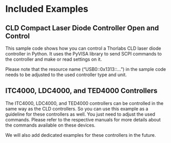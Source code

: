 # Included Examples

## CLD Compact Laser Diode Controller Open and Control

This sample code shows how you can control a Thorlabs CLD laser diode controller in Python. It uses the PyVISA library to send SCPI commands to the controller and make or read settings on it.

Please note that the resource name (“USB0::0x1313::…”) in the sample code needs to be adjusted to the used controller type and unit.

## ITC4000, LDC4000, and TED4000 Controllers

The ITC4000, LDC4000, and TED4000 controllers can be controlled in the same way as the CLD controllers. So you can use this example as a guideline for these controllers as well. You just need to adjust the used commands. Please refer to the respective manuals for more details about the commands available on these devices.

We will also add dedicated examples for these controllers in the future.

